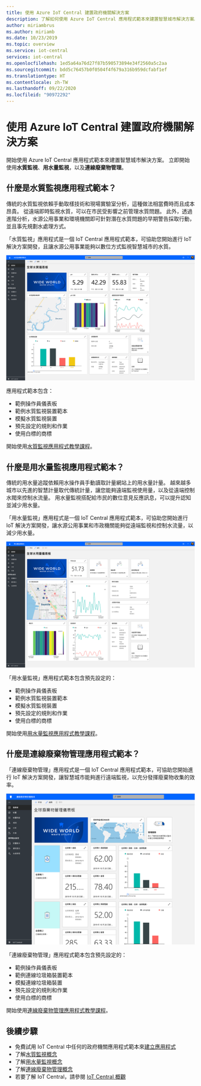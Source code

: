 ```yaml
---
title: 使用 Azure IoT Central 建置政府機關解決方案
description: 了解如何使用 Azure IoT Central 應用程式範本來建置智慧城市解決方案。
author: miriambrus
ms.author: miriamb
ms.date: 10/23/2019
ms.topic: overview
ms.service: iot-central
services: iot-central
ms.openlocfilehash: 1ed5a64a76d27f87b590573894e34f2560a5c2aa
ms.sourcegitcommit: bdd5c76457b0f0504f4f679a316b959dcfabf1ef
ms.translationtype: HT
ms.contentlocale: zh-TW
ms.lasthandoff: 09/22/2020
ms.locfileid: "90972292"
---
```

# <a name="building-government-solutions-with-azure-iot-central"></a>使用 Azure IoT Central 建置政府機關解決方案



開始使用 Azure IoT Central 應用程式範本來建置智慧城市解決方案。 立即開始使用**水質監視**、**用水量監視**，以及**連線廢棄物管理**。

## <a name="what-is-water-quality-monitoring-application-template"></a>什麼是水質監視應用程式範本？   

傳統的水質監視依賴手動取樣技術和現場實驗室分析，這種做法相當費時而且成本昂貴。 從遠端即時監視水質，可以在市民受影響之前管理水質問題。 此外，透過進階分析，水源公用事業和環境機關即可針對潛在水質問題的早期警告採取行動，並且事先規劃水處理方式。  

「水質監視」應用程式是一個 IoT Central 應用程式範本，可協助您開始進行 IoT 解決方案開發，且讓水源公用事業能夠以數位方式監視智慧城市的水質。 

![水質監視應用程式範本](./media/overview-iotcentral-government/waterqualitymonitoring-dashboard-full.png)

應用程式範本包含：
* 範例操作員儀表板
* 範例水質監視裝置範本
* 模擬水質監視裝置
* 預先設定的規則和作業
* 使用白標的商標 

開始使用[水質監視應用程式教學課程](./tutorial-water-quality-monitoring.md)。


## <a name="what-is-water-consumption-monitoring-application-template"></a>什麼是用水量監視應用程式範本？ 

傳統的用水量追蹤依賴用水操作員手動讀取計量網站上的用水量計量。 越來越多城市以先進的智慧計量取代傳統計量，讓您能夠遠端監視使用量，以及從遠端控制水閥來控制水流量。 用水量監視搭配給市民的數位意見反應訊息，可以提升認知並減少用水量。 


「用水量監視」應用程式是一個 IoT Central 應用程式範本，可協助您開始進行 IoT 解決方案開發，讓水源公用事業和市政機關能夠從遠端監視和控制水流量，以減少用水量。 

  ![用水量監視應用程式範本](./media/overview-iotcentral-government/waterconsumptionmonitoring-dashboardfull.png)

「用水量監視」應用程式範本包含預先設定的：
* 範例操作員儀表板
* 範例水質監視裝置範本
* 模擬水質監視裝置
* 預先設定的規則和作業
* 使用白標的商標 

 開始使用[用水量監視應用程式教學課程](./tutorial-water-consumption-monitoring.md)。

## <a name="what-is-connected-waste-management-application-template"></a>什麼是連線廢棄物管理應用程式範本？ 

「連線廢棄物管理」應用程式是一個 IoT Central 應用程式範本，可協助您開始進行 IoT 解決方案開發，讓智慧城市能夠進行遠端監視，以充分發揮廢棄物收集的效率。 

![連線廢棄物管理應用程式範本](media/overview-iotcentral-government/connectedwastemanagement-dashboard.png) 


「連線廢棄物管理」應用程式範本包含預先設定的：
* 範例操作員儀表板
* 範例連線垃圾箱裝置範本
* 模擬連線垃圾箱裝置
* 預先設定的規則和作業
* 使用白標的商標 

開始使用[連線廢棄物管理應用程式教學課程](./tutorial-connected-waste-management.md)。

## <a name="next-steps"></a>後續步驟

* 免費試用 IoT Central 中任何的政府機關應用程式範本來[建立應用程式](https://apps.azureiotcentral.com/build/government)
* 了解[水質監視概念](./concepts-waterqualitymonitoring-architecture.md)
* 了解[用水量監視概念](./concepts-waterconsumptionmonitoring-architecture.md)
* 了解[連線廢棄物管理概念](./concepts-connectedwastemanagement-architecture.md)  
* 若要了解 IoT Central，請參閱 [IoT Central 概觀](https://docs.microsoft.com/azure/iot-central/core/overview-iot-central) 